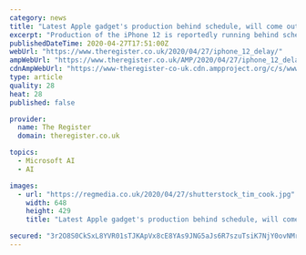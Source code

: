 ```yaml
---
category: news
title: "Latest Apple gadget's production behind schedule, will come out at one month past iPhone 12, reportedly"
excerpt: "Production of the iPhone 12 is reportedly running behind schedule, as Apple wrestles with supply chain issues caused by the COVID-19 pandemic, as well as a travel ban imposed by the Chinese government."
publishedDateTime: 2020-04-27T17:51:00Z
webUrl: "https://www.theregister.co.uk/2020/04/27/iphone_12_delay/"
ampWebUrl: "https://www.theregister.co.uk/AMP/2020/04/27/iphone_12_delay/"
cdnAmpWebUrl: "https://www-theregister-co-uk.cdn.ampproject.org/c/s/www.theregister.co.uk/AMP/2020/04/27/iphone_12_delay/"
type: article
quality: 28
heat: 28
published: false

provider:
  name: The Register
  domain: theregister.co.uk

topics:
  - Microsoft AI
  - AI

images:
  - url: "https://regmedia.co.uk/2020/04/27/shutterstock_tim_cook.jpg"
    width: 648
    height: 429
    title: "Latest Apple gadget's production behind schedule, will come out at one month past iPhone 12, reportedly"

secured: "3r2O8S0CkSxL8YVR01sTJKApVx8cE8YAs9JNG5aJs6R7szuTsiK7NjY0ovNMrF00m9wOkUzN63QZqZioVE9YbBqM4aVCc2/74TY8ToYEWh58YmDl8XbWArZB5h6Qoeq2GInKH7+e8qagNCcyIX+304SgGxpazdhqs/uguUiHATSTgsncjcB9PM23un46sQryRysci9eCIRMihPXQFMWIiFR5jNt+nVigz0JfJUXZTCDNckHwct4sd3trDv/Rsl44Ny8eA1+kl2PvSRiZ/DotuL7qZEJUNbNgpiDz0vyZd590VBs0zvbl3R87730etMBrjeB4Ip8YkkJN3eGzhajv0/2a1ZGIM57iA/nuz/RullMZXQSZgdMNlWyjcKSOlT1jl7TWDapXtE4z5vloccqf2H1BzUz5xgYYFcOZKk0d0zvzpdY06x/D5GQpjYdb+C3Yo0UglZrJqULae8axIG7Dr06zZgHp3T+c6nKvkZPIVV0=;q/fjRe3ctpB8ZDJT8+UScQ=="
---
```



